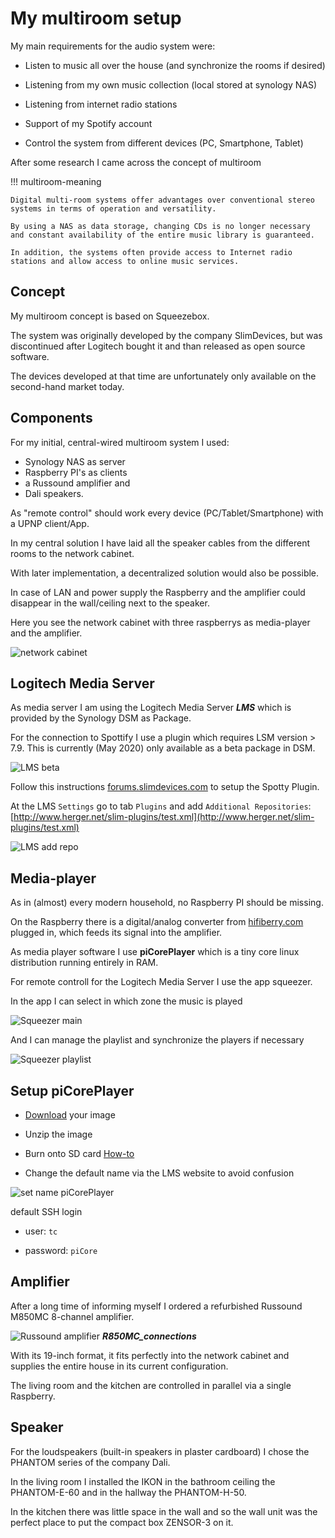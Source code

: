 # My multiroom setup

My main requirements for the audio system were:

* Listen to music all over the house (and synchronize the rooms if desired)

* Listening from my own music collection (local stored at synology NAS)

* Listening from internet radio stations

* Support of my Spotify account

* Control the system from different devices (PC, Smartphone, Tablet)

After some research I came across the concept of multiroom

!!! multiroom-meaning

    Digital multi-room systems offer advantages over conventional stereo systems in terms of operation and versatility. 
    
    By using a NAS as data storage, changing CDs is no longer necessary and constant availability of the entire music library is guaranteed. 
    
    In addition, the systems often provide access to Internet radio stations and allow access to online music services.

## Concept

My multiroom concept is based on Squeezebox.

The system was originally developed by the company SlimDevices, but was discontinued after Logitech bought it and than released as open source software.

The devices developed at that time are unfortunately only available on the second-hand market today.

## Components

For my initial, central-wired multiroom system I used:

* Synology NAS as server
* Raspberry PI's as clients
* a Russound amplifier and
* Dali speakers.

As "remote control" should work every device (PC/Tablet/Smartphone) with a UPNP client/App.

In my central solution I have laid all the speaker cables from the different rooms to the network cabinet.

With later implementation, a decentralized solution would also be possible.

In case of LAN and power supply the Raspberry and the amplifier could disappear in the wall/ceiling next to the speaker.

Here you see the network cabinet with three raspberrys as media-player and the amplifier.

![network cabinet](network_cabinet_sound.jpg)

## Logitech Media Server

As media server I am using the Logitech Media Server ***LMS*** which is provided by the Synology DSM as Package.

For the connection to Spottify I use a plugin which requires LSM version > 7.9. This is currently (May 2020) only available as a beta package in DSM.

![LMS beta](LMS_beta.png)

Follow this instructions [forums.slimdevices.com](https://forums.slimdevices.com/showthread.php?107418-The-Spotty-Spotify-implementation) to setup the Spotty Plugin.

At the LMS `Settings` go to tab `Plugins` and add `Additional Repositories`: [http://www.herger.net/slim-plugins/test.xml](http://www.herger.net/slim-plugins/test.xml)

![LMS add repo](LMS_add_repo.png)

## Media-player

As in (almost) every modern household, no Raspberry PI should be missing.

On the Raspberry there is a digital/analog converter from [hifiberry.com](https://www.hifiberry.com/dac) plugged in, which feeds its signal into the amplifier.

As media player software I use **piCorePlayer** which is a tiny core linux distribution running entirely in RAM.

For remote controll for the Logitech Media Server I use the app squeezer.

In the app I can select in which zone the music is played

![Squeezer main](Squeezer_main.jpg)

And I can manage the playlist and synchronize the players if necessary

![Squeezer playlist](Squeezer_playlist.jpg)

## Setup piCorePlayer

* [Download](https://www.picoreplayer.org/main_downloads.shtml) your image

* Unzip the image

* Burn onto SD card [How-to](https://www.picoreplayer.org/how_to_burn_pcp_onto_a_sd_card.shtml)

* Change the default name via the LMS website to avoid confusion

![set name piCorePlayer](piCorePlayer_set_name.png)

default SSH login

* user: `tc`

* password: `piCore`

## Amplifier

After a long time of informing myself I ordered a refurbished Russound M850MC 8-channel amplifier.

![Russound amplifier](Russound_amplifier.png)
***R850MC_connections***

With its 19-inch format, it fits perfectly into the network cabinet and supplies the entire house in its current configuration.

The living room and the kitchen are controlled in parallel via a single Raspberry.

## Speaker

For the loudspeakers (built-in speakers in plaster cardboard) I chose the PHANTOM series of the company Dali.

In the living room I installed the IKON in the bathroom ceiling the PHANTOM-E-60 and in the hallway the PHANTOM-H-50.

In the kitchen there was little space in the wall and so the wall unit was the perfect place to put the compact box ZENSOR-3 on it.
